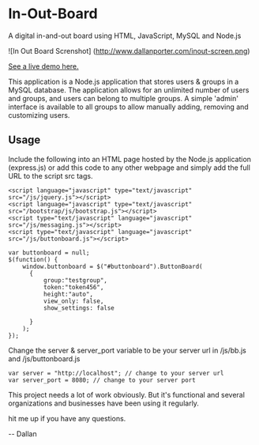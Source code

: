 # In-Out-Board
A digital in-and-out board using HTML, JavaScript, MySQL and Node.js

![In Out Board Screnshot]
(http://www.dallanporter.com/inout-screen.png)

[See a live demo here.](http://inout.dallanporter.com:8080)


This application is a Node.js application that stores users & groups in a MySQL database. The
application allows for an unlimited number of users and groups, and users can belong to
multiple groups. A simple 'admin' interface is available to all groups to allow manually adding,
removing and customizing users.

## Usage
Include the following into an HTML page hosted by the Node.js application (express.js)
or add this code to any other webpage and simply add the full URL to the script src tags.
```
<script language="javascript" type="text/javascript" src="/js/jquery.js"></script>
<script language="javascript" type="text/javascript" src="/bootstrap/js/bootstrap.js"></script>
<script type="text/javascript" language="javascript" src="/js/messaging.js"></script>
<script type="text/javascript" language="javascript" src="/js/buttonboard.js"></script>
						
var buttonboard = null;
$(function() {
	window.buttonboard = $("#buttonboard").ButtonBoard( 
	  { 	
		  group:"testgroup",
		  token:"token456",
		  height:"auto",
		  view_only: false,
		  show_settings: false
		  
	  } 
	);
});
```

Change the server & server_port variable to be your server url in /js/bb.js and /js/buttonboard.js
```
var server = "http://localhost"; // change to your server url
var server_port = 8080; // change to your server port
```

This project needs a lot of work obviously. But it's functional and several organizations and businesses have
been using it regularly.

hit me up if you have any questions.

-- Dallan


